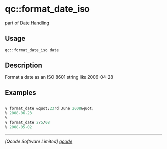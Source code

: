 qc::format_date_iso
===================

part of [Date Handling](../qc/wiki/DateHandling)

Usage
-----
`qc::format_date_iso date`

Description
-----------
Format a date as an ISO 8601 string like 2006-04-28

Examples
--------
```tcl

% format_date &quot;23rd June 2008&quot;
% 2008-06-23
%
% format_date 2/5/08
% 2008-05-02

```

----------------------------------
*[Qcode Software Limited] [qcode]*

[qcode]: http://www.qcode.co.uk "Qcode Software"